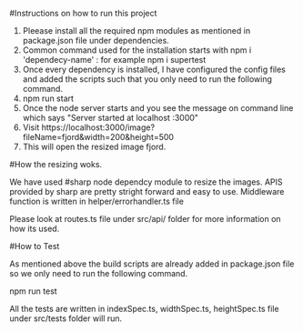#Instructions on how to run this project

1. Pleease install all the required npm modules as mentioned in package.json file under dependencies.
2. Common command used for the installation starts with  npm i 'dependecy-name' : for example npm i supertest
3. Once every dependency is installed, I have configured the config files and added the scripts such that you only need to run the following command.
4. npm run start
5. Once the node server starts and you see the message on command line which says "Server started at localhost :3000"
6. Visit https://localhost:3000/image?fileName=fjord&width=200&height=500
7. This will open the resized image fjord. 

#How the resizing woks. 

We have used #sharp node dependcy module to resize the images. 
APIS provided by  sharp are pretty stright forward and easy to use.
Middleware function is written in helper/errorhandler.ts file

Please look at routes.ts file under src/api/ folder for more information on how its used. 

#How to Test

As mentioned above the build scripts are already added in package.json file so we only need  to run the following command.

npm run test

All the tests are written in indexSpec.ts, widthSpec.ts, heightSpec.ts file under src/tests folder will run.  


